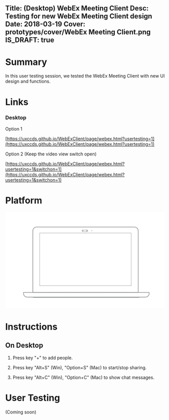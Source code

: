Title: (Desktop) WebEx Meeting Client
Desc: Testing for new WebEx Meeting Client design
Date: 2018-03-19
Cover: prototypes/cover/WebEx Meeting Client.png
IS_DRAFT: true
---

# Summary

In this user testing session, we tested the WebEx Meeting Client with new UI design and functions.

# Links


### Desktop 

Option 1

[https://uxccds.github.io/WebExClient/page/webex.html?usertesting=1](https://uxccds.github.io/WebExClient/page/webex.html?usertesting=1)

Option 2 (Keep the video view switch open)

[https://uxccds.github.io/WebExClient/page/webex.html?usertesting=1&switchon=1](https://uxccds.github.io/WebExClient/page/webex.html?usertesting=1&switchon=1)


# Platform

![Desktop](../../../img_data/prototypes/Desktop-2x.png)


# Instructions

## On Desktop

1) Press key "+" to add people.

2) Press key "Alt+S" (Win), "Option+S" (Mac) to start/stop sharing.

3) Press key "Alt+C" (Win), "Option+C" (Mac) to show chat messages.


# User Testing
(Coming soon)



